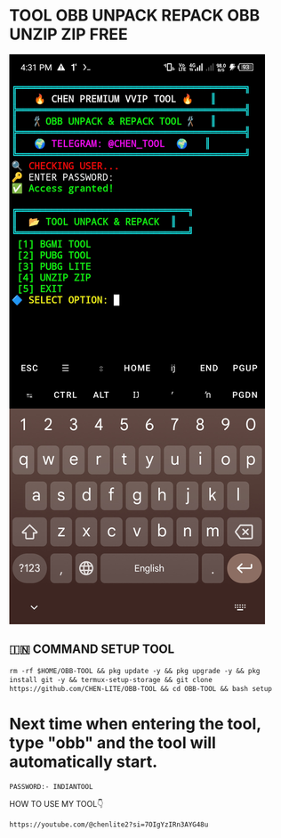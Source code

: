 # TOOL OBB UNPACK REPACK OBB UNZIP ZIP FREE
![Result](/chen.jpg)
## 🇮🇳 COMMAND SETUP TOOL
```
rm -rf $HOME/OBB-TOOL && pkg update -y && pkg upgrade -y && pkg install git -y && termux-setup-storage && git clone https://github.com/CHEN-LITE/OBB-TOOL && cd OBB-TOOL && bash setup
```
# Next time when entering the tool, type "obb" and the tool will automatically start.
```
PASSWORD:- INDIANTOOL
```
HOW TO USE MY TOOL👇
```
https://youtube.com/@chenlite2?si=7OIgYzIRn3AYG48u
```
